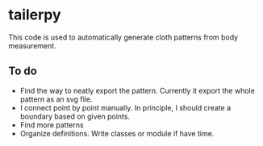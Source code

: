 # tailerpy
This code is used to automatically generate cloth patterns from body measurement. 

## To do
- Find the way to neatly export the pattern. Currently it export the whole pattern as an svg file.
- I connect point by point manually. In principle, I should create a boundary based on given points.
- Find more patterns
- Organize definitions. Write classes or module if have time.

